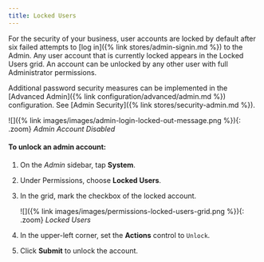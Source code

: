 ```yaml
---
title: Locked Users
---
```


For the security of your business, user accounts are locked by default after six failed attempts to [log in]({% link stores/admin-signin.md %}) to the Admin. Any user account that is currently locked appears in the Locked Users grid. An account can be unlocked by any other user with full Administrator permissions.

Additional password security measures can be implemented in the [Advanced Admin]({% link configuration/advanced/admin.md %}) configuration. See [Admin Security]({% link stores/security-admin.md %}).

![]({% link images/images/admin-login-locked-out-message.png %}){: .zoom}
_Admin Account Disabled_

#### To unlock an admin account:

1.  On the _Admin_ sidebar, tap **System**.

1.  Under Permissions, choose **Locked Users**.

1.  In the grid, mark the checkbox of the locked account.

    ![]({% link images/images/permissions-locked-users-grid.png %}){: .zoom}
    _Locked Users_

1.  In the upper-left corner, set the **Actions** control to `Unlock`.

1.  Click **Submit** to unlock the account.
